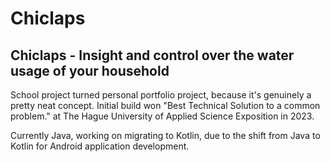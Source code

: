 # Chiclaps
## Chiclaps - Insight and control over the water usage of your household

School project turned personal portfolio project, because it's genuinely a pretty neat concept.
Initial build won "Best Technical Solution to a common problem." at The Hague University of Applied Science Exposition in 2023.

Currently Java, working on migrating to Kotlin, due to the shift from Java to Kotlin for Android application development.